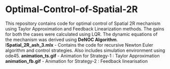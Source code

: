 # Optimal-Control-of-Spatial-2R

This repository contains code for optimal control of Spatial 2R mechanism using Taylor Approximation and Feedback Linearization methods. The gains for both the cases were calculated using LQR. The dynamic equations of the mechanism was derived using **DeNOC Algorithm**.  
I**Spatial_2R_ash_3.mlx** - Contains the code for recursive Newton Euler algorithm and control strategies. Also includes simulation environment using ode45.
**animation_ts.gif** - Animation for Strategy-1 : Taylor Approximation
**animation_fb.gif** - Animation for Strategy-2 : Feedback linearisation
